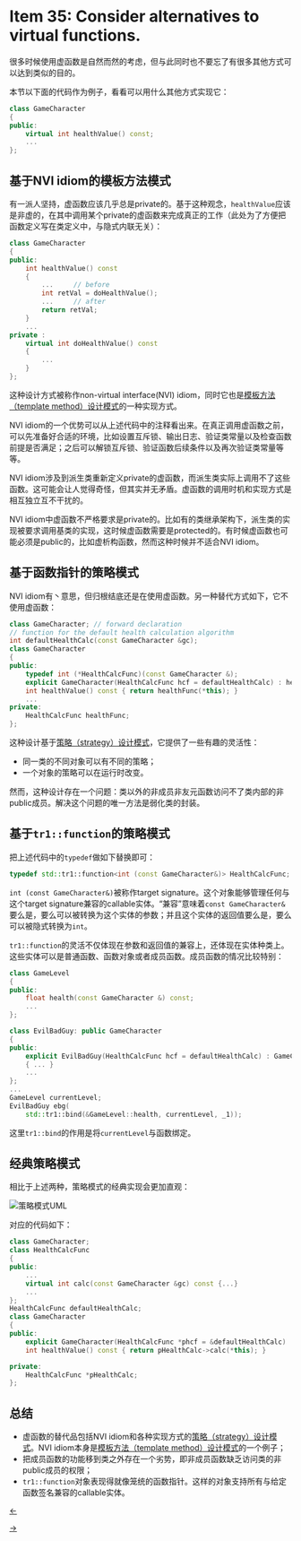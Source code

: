 # Item 35: Consider alternatives to virtual functions.

很多时候使用虚函数是自然而然的考虑，但与此同时也不要忘了有很多其他方式可以达到类似的目的。

本节以下面的代码作为例子，看看可以用什么其他方式实现它：

```cpp
class GameCharacter
{
public:
    virtual int healthValue() const;
    ...
};
```

## 基于NVI idiom的模板方法模式

有一派人坚持，虚函数应该几乎总是private的。基于这种观念，`healthValue`应该是非虚的，在其中调用某个private的虚函数来完成真正的工作（此处为了方便把函数定义写在类定义中，与隐式内联无关）：

```cpp
class GameCharacter
{
public:
    int healthValue() const
    {
        ...     // before
        int retVal = doHealthValue();
        ...     // after
        return retVal;
    }
    ...
private :
    virtual int doHealthValue() const
    {
        ...
    }
};
```

这种设计方式被称作non-virtual interface(NVI) idiom，同时它也是[模板方法（template method）设计模式](https://refactoringguru.cn/design-patterns/template-method)的一种实现方式。

NVI idiom的一个优势可以从上述代码中的注释看出来。在真正调用虚函数之前，可以先准备好合适的环境，比如设置互斥锁、输出日志、验证类常量以及检查函数前提是否满足；之后可以解锁互斥锁、验证函数后续条件以及再次验证类常量等等。

NVI idiom涉及到派生类重新定义private的虚函数，而派生类实际上调用不了这些函数。这可能会让人觉得奇怪，但其实并无矛盾。虚函数的调用时机和实现方式是相互独立互不干扰的。

NVI idiom中虚函数不严格要求是private的。比如有的类继承架构下，派生类的实现被要求调用基类的实现，这时候虚函数需要是protected的。有时候虚函数也可能必须是public的，比如虚析构函数，然而这种时候并不适合NVI idiom。

## 基于函数指针的策略模式

NVI idiom有丶意思，但归根结底还是在使用虚函数。另一种替代方式如下，它不使用虚函数：

```cpp
class GameCharacter; // forward declaration
// function for the default health calculation algorithm
int defaultHealthCalc(const GameCharacter &gc);
class GameCharacter
{
public:
    typedef int (*HealthCalcFunc)(const GameCharacter &);
    explicit GameCharacter(HealthCalcFunc hcf = defaultHealthCalc) : healthFunc(hcf) {}
    int healthValue() const { return healthFunc(*this); }
    ...
private:
    HealthCalcFunc healthFunc;
};
```

这种设计基于[策略（strategy）设计模式](https://refactoringguru.cn/design-patterns/strategy)，它提供了一些有趣的灵活性：

- 同一类的不同对象可以有不同的策略；
- 一个对象的策略可以在运行时改变。

然而，这种设计存在一个问题：类以外的非成员非友元函数访问不了类内部的非public成员。解决这个问题的唯一方法是弱化类的封装。

## 基于`tr1::function`的策略模式

把上述代码中的`typedef`做如下替换即可：

```cpp
typedef std::tr1::function<int (const GameCharacter&)> HealthCalcFunc;
```

`int (const GameCharacter&)`被称作target signature。这个对象能够管理任何与这个target signature兼容的callable实体。“兼容”意味着`const GameCharacter&`要么是，要么可以被转换为这个实体的参数；并且这个实体的返回值要么是，要么可以被隐式转换为`int`。

`tr1::function`的灵活不仅体现在参数和返回值的兼容上，还体现在实体种类上。这些实体可以是普通函数、函数对象或者成员函数。成员函数的情况比较特别：

```cpp
class GameLevel
{
public:
    float health(const GameCharacter &) const;
    ...
};

class EvilBadGuy: public GameCharacter
{
public:
    explicit EvilBadGuy(HealthCalcFunc hcf = defaultHealthCalc) : GameCharacter(hcf) 
    { ... }
    ...
};
...
GameLevel currentLevel;
EvilBadGuy ebg(
    std::tr1::bind(&GameLevel::health, currentLevel, _1));
```

这里`tr1::bind`的作用是将`currentLevel`与函数绑定。

## 经典策略模式

相比于上述两种，策略模式的经典实现会更加直观：

![策略模式UML](https://refactoringguru.cn/images/patterns/diagrams/strategy/structure-2x.png)

对应的代码如下：

```cpp
class GameCharacter;
class HealthCalcFunc
{
public:
    ...
    virtual int calc(const GameCharacter &gc) const {...}
    ...
};
HealthCalcFunc defaultHealthCalc;
class GameCharacter
{
public:
    explicit GameCharacter(HealthCalcFunc *phcf = &defaultHealthCalc) : pHealthCalc(phcf) {}
    int healthValue() const { return pHealthCalc->calc(*this); }

private:
    HealthCalcFunc *pHealthCalc;
};
```

## 总结

- 虚函数的替代品包括NVI idiom和各种实现方式的[策略（strategy）设计模式](https://refactoringguru.cn/design-patterns/strategy)。NVI idiom本身是[模板方法（template method）设计模式](https://refactoringguru.cn/design-patterns/template-method)的一个例子；
- 把成员函数的功能移到类之外存在一个劣势，即非成员函数缺乏访问类的非public成员的权限；
- `tr1::function`对象表现得就像笼统的函数指针。这样的对象支持所有与给定函数签名兼容的callable实体。


<a href="../Item%2034"><-</a>

<a href="../Item%2036">-></a>
